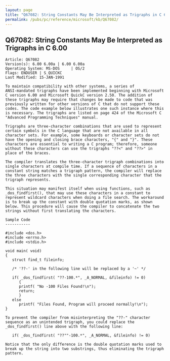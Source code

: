 ```yaml
---
layout: page
title: "Q67082: String Constants May Be Interpreted as Trigraphs in C 6.00"
permalink: /pubs/pc/reference/microsoft/kb/Q67082/
---
```


## Q67082: String Constants May Be Interpreted as Trigraphs in C 6.00

	Article: Q67082
	Version(s): 6.00 6.00a | 6.00 6.00a
	Operating System: MS-DOS     | OS/2
	Flags: ENDUSER | S_QUICKC
	Last Modified: 15-JAN-1991
	
	To maintain compatibility with other systems, a series of
	ANSI-mandated trigraphs have been implemented beginning with Microsoft
	C version 6.00 and Microsoft QuickC version 2.50. The addition of
	these trigraphs may require that changes be made to code that was
	previously written for other versions of C that do not support these
	codes. The code example below illustrates one such instance where this
	is necessary. The trigraphs are listed on page 424 of the Microsoft C
	"Advanced Programming Techniques" manual.
	
	Trigraphs are three-character combinations that are used to represent
	certain symbols in the C language that are not available in all
	character sets. For example, some keyboards or character sets do not
	have the opening and closing brace characters, "{" and "}". These
	characters are essential to writing a C program; therefore, someone
	without these characters can use the trigraphs "??<" and "??>" in
	place of the braces.
	
	The compiler translates the three-character trigraph combinations into
	single characters at compile time. If a sequence of characters in a
	constant string matches a trigraph pattern, the compiler will replace
	the three characters with the single corresponding character that the
	trigraph represents.
	
	This situation may manifest itself when using functions, such as
	_dos_findfirst(), that may use these characters in a constant to
	represent wildcard characters when doing a file search. The workaround
	is to break up the constant with double quotation marks, as shown
	below. This procedure will cause the compiler to concatenate the two
	strings without first translating the characters.
	
	Sample Code
	-----------
	
	#include <dos.h>
	#include <errno.h>
	#include <stdio.h>
	
	void main( void)
	{
	   struct find_t fileinfo;
	
	   /* '??-' in the following line will be replaced by a '~' */
	
	   if( _dos_findfirst( "??-100.*", _A_NORMAL, &fileinfo) != 0)
	      {
	      printf( "No -100 Files Found!\n");
	      return;
	      }
	   else
	      printf( "Files Found, Program will proceed normally!\n");
	}
	
	To prevent the compiler from misinterpreting the "??-" character
	sequence as an unintended trigraph, you could replace the
	_dos_findfirst() line above with the following line:
	
	   if( _dos_findfirst( "??""-100.*", _A_NORMAL, &fileinfo) != 0)
	
	Notice that the only difference is the double quotation marks used to
	break up the string into two substrings, thus eliminating the trigraph
	pattern.
